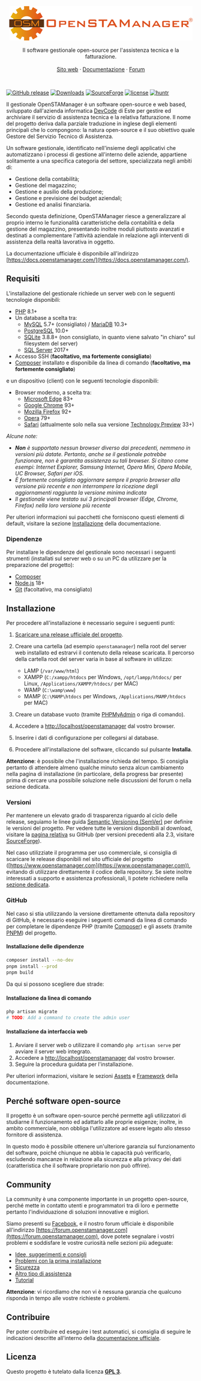 <div align="center">
  <a href="https://openstamanager.com">
    <!--suppress HtmlUnknownTarget -->
    <img src="resources\static\images\logo_completo.png" alt="OpenSTAManager">
  </a>

<p align="center">
    Il software gestionale open-source per l'assistenza tecnica e la fatturazione.
    <br>
    <br>
    <a href="https://www.openstamanager.com">Sito web</a>
    ·
    <a href="https://docs.openstamanager.com/">Documentazione</a>
    ·
    <a href="https://forum.openstamanager.com">Forum</a>
  </p>
</div>

<br>

[![GitHub release](https://img.shields.io/github/release/devcode-it/openstamanager/all.svg)](https://github.com/devcode-it/openstamanager/releases)
[![Downloads](https://img.shields.io/github/downloads/devcode-it/openstamanager/total.svg)](https://github.com/devcode-it/openstamanager/releases)
[![SourceForge](https://img.shields.io/sourceforge/dt/openstamanager.svg?label=SourceForge)](https://sourceforge.net/projects/openstamanager/)
[![license](https://img.shields.io/github/license/devcode-it/openstamanager.svg)](https://github.com/devcode-it/openstamanager/blob/master/LICENSE)
[![huntr](https://cdn.huntr.dev/huntr_security_badge_mono.svg)](https://huntr.dev)

Il gestionale OpenSTAManager è un software open-source e web based, sviluppato dall'azienda
informatica [DevCode](https://www.devcode.it/) di Este per gestire ed archiviare il servizio di assistenza tecnica e la
relativa fatturazione. Il nome del progetto deriva dalla parziale traduzione in inglese degli elementi principali che lo
compongono: la natura open-source e il suo obiettivo quale Gestore del Servizio Tecnico di Assistenza.

Un software gestionale, identificato nell'insieme degli applicativi che automatizzano i processi di gestione all'interno
delle aziende, appartiene solitamente a una specifica categoria del settore, specializzata negli ambiti di:

- Gestione della contabilità;
- Gestione del magazzino;
- Gestione e ausilio della produzione;
- Gestione e previsione dei budget aziendali;
- Gestione ed analisi finanziaria.

Secondo questa definizione, OpenSTAManager riesce a generalizzare al proprio interno le funzionalità caratteristiche
della contabilità e della gestione del magazzino, presentando inoltre moduli piuttosto avanzati e destinati a
complementare l'attività aziendale in relazione agli interventi di assistenza della realtà lavorativa in oggetto.

La documentazione ufficiale è disponibile
all'indirizzo [https://docs.openstamanager.com/](https://docs.openstamanager.com/).

## Requisiti

L'installazione del gestionale richiede un server web con le seguenti tecnologie disponibili:

- [PHP](https://php.net) 8.1+
- Un database a scelta tra:
    - [MySQL](https://www.mysql.com) 5.7+ (consigliato) / [MariaDB](https://mariadb.org/) 10.3+
    - [PostgreSQL](https://www.postgresql.org) 10.0+
    - [SQLite](https://www.sqlite.org) 3.8.8+ (non consigliato, in quanto viene salvato "in chiaro" sul filesystem del
      server)
    - [SQL Server](https://www.microsoft.com/it-it/sql-server) 2017+
- Accesso SSH (**facoltativo, ma fortemente consigliato**)
- [Composer](https://getcomposer.org/) installato e disponibile da linea di comando (**facoltativo, ma fortemente consigliato**)

e un dispositivo (client) con le seguenti tecnologie disponibili:

- Browser moderno, a scelta tra:
    - [Microsoft Edge](https://www.microsoft.com/it-it/edge) 83+
    - [Google Chrome](https://www.google.com/intl/it_it/chrome/) 93+
    - [Mozilla Firefox](https://www.mozilla.org/it/firefox/) 92+
    - [Opera](https://www.opera.com) 79+
    - [Safari](https://www.apple.com/it/safari/) (attualmente solo nella sua
      versione [Technology Preview](https://developer.apple.com/safari/technology-preview/) 33+)

_Alcune note:_

- _**Non** è supportato nessun browser diverso dai precedenti, nemmeno in versioni più datate. Pertanto, anche se il
  gestionale potrebbe funzionare, non è garantita assistenza su tali browser. Si citano come esempi: Internet Explorer,
  Samsung Internet, Opera Mini, Opera Mobile, UC Browser, Safari per iOS._
- _È fortemente consigliato aggiornare sempre il proprio browser alla versione più recente e non interrompere la
  ricezione degli aggiornamenti raggiunta la versione minima indicata_
- _Il gestionale viene testato sui 3 principali browser (Edge, Chrome, Firefox) nella loro versione più recente_

Per ulteriori informazioni sui pacchetti che forniscono questi elementi di default, visitare la
sezione [Installazione](https://docs.openstamanager.com/guide/configurazione/installazione) della documentazione.

### Dipendenze

Per installare le dipendenze del gestionale sono necessari i seguenti strumenti (installati sul server web o su un PC da utilizzare per la
preparazione del progetto):

- [Composer](https://getcomposer.org/)
- [Node.js](https://nodejs.org/) 18+
- [Git](https://git-scm.com/) (facoltativo, ma consigliato)

## Installazione

Per procedere all'installazione è necessario seguire i seguenti punti:

1. [Scaricare una release ufficiale del progetto](https://github.com/devcode-it/openstamanager/releases).
2. Creare una cartella (ad esempio `openstamanager`) nella root del server web installato ed estrarvi il contenuto della
   release scaricata. Il percorso della cartella root del server varia in base al software in utilizzo:

    - LAMP (`/var/www/html`)
    - XAMPP (`C:/xampp/htdocs` per Windows, `/opt/lampp/htdocs/` per Linux, `/Applications/XAMPP/htdocs/` per MAC)
    - WAMP (`C:\wamp\www`)
    - MAMP (`C:\MAMP\htdocs` per Windows, `/Applications/MAMP/htdocs` per MAC)
3. Creare un database vuoto (tramite [PHPMyAdmin](http://localhost/phpmyadmin/) o riga di comando).
4. Accedere a [http://localhost/openstamanager](http://localhost/openstamanager) dal vostro browser.
5. Inserire i dati di configurazione per collegarsi al database.
6. Procedere all'installazione del software, cliccando sul pulsante **Installa**.

**Attenzione**: è possibile che l'installazione richieda del tempo. Si consiglia pertanto di attendere almeno qualche
minuto senza alcun cambiamento nella pagina di installazione (in particolare, della progress bar presente) prima di
cercare una possibile soluzione nelle discussioni del forum o nella sezione dedicata.

### Versioni

Per mantenere un elevato grado di trasparenza riguardo al ciclo delle release, seguiamo le linee
guida [Semantic Versioning (SemVer)](https://semver.org/) per definire le versioni del progetto. Per vedere tutte le
versioni disponibili al download, visitare la [pagina relativa](https://github.com/devcode-it/openstamanager/releases)
su GitHub (per versioni precedenti alla 2.3,
visitare [SourceForge](https://sourceforge.net/projects/openstamanager/files)).

Nel caso utilizziate il programma per uso commerciale, si consiglia di scaricare le release disponibili nel sito
ufficiale del progetto ([https://www.openstamanager.com](https://www.openstamanager.com)), evitando di utilizzare
direttamente il codice della
repository. Se siete inoltre interessati a supporto e assistenza professionali, li potete richiedere
nella [sezione dedicata](https://www.openstamanager.com/per-le-aziende/).

### GitHub

Nel caso si stia utilizzando la versione direttamente ottenuta dalla repository di GitHub, è necessario eseguire i
seguenti comandi da linea di comando per completare le dipendenze PHP (tramite [Composer](https://getcomposer.org)) e
gli assets (tramite [PNPM](https://pnpm.io/it)) del progetto.

#### Installazione delle dipendenze
```bash
composer install --no-dev
pnpm install --prod
pnpm build
```

Da qui si possono scegliere due strade:

#### Installazione da linea di comando
```bash
php artisan migrate
# TODO: Add a command to create the admin user
```

#### Installazione da interfaccia web
1. Avviare il server web o utilizzare il comando `php artisan serve` per avviare il server web integrato.
2. Accedere a [http://localhost/openstamanager](http://localhost/openstamanager) dal vostro browser.
3. Seguire la procedura guidata per l'installazione.

Per ulteriori informazioni, visitare le sezioni [Assets](https://docs.openstamanager.com/docs/base/assets)
e [Framework](https://docs.openstamanager.com/docs/base/framework) della documentazione.

## Perché software open-source

Il progetto è un software open-source perché permette agli utilizzatori di studiarne il funzionamento ed adattarlo alle
proprie esigenze; inoltre, in ambito commerciale, non obbliga l'utilizzatore ad essere legato allo stesso fornitore di
assistenza.

In questo modo è possibile ottenere un'ulteriore garanzia sul funzionamento del software, poiché chiunque ne abbia le
capacità può verificarlo, escludendo mancanze in relazione alla sicurezza e alla privacy dei dati (caratteristica che il
software proprietario non può offrire).

## Community

La community è una componente importante in un progetto open-source, perché mette in contatto utenti e programmatori tra
di loro e permette pertanto l'individuazione di soluzioni innovative e migliori.

Siamo presenti su [Facebook](https://www.facebook.com/openstamanager), e il nostro forum ufficiale è disponibile
all'indirizzo [https://forum.openstamanager.com](https://forum.openstamanager.com), dove potete segnalare i vostri
problemi e soddisfare le vostre
curiosità nelle sezioni più adeguate:

- [Idee, suggerimenti e consigli](https://forum.openstamanager.com/viewforum.php?f=1)
- [Problemi con la prima installazione](https://forum.openstamanager.com/viewforum.php?f=2)
- [Sicurezza](https://forum.openstamanager.com/viewforum.php?f=3)
- [Altro tipo di assistenza](https://forum.openstamanager.com/viewforum.php?f=4)
- [Tutorial](https://forum.openstamanager.com/viewforum.php?f=5)

**Attenzione**: vi ricordiamo che non vi è nessuna garanzia che qualcuno risponda in tempo alle vostre richieste o
problemi.

## Contribuire

Per poter contribuire ed eseguire i test automatici, si consiglia di seguire le indicazioni descritte all'interno
della [documentazione ufficiale](https://github.com/devcode-it/openstamanager/blob/master/.github/CONTRIBUTING.md).

## Licenza

Questo progetto è tutelato dalla licenza [**GPL 3**](https://github.com/devcode-it/openstamanager/blob/master/LICENSE).
